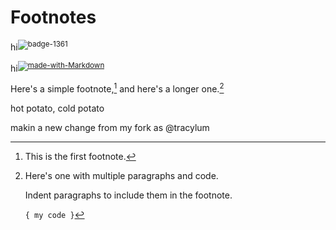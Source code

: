 # Footnotes

hi<sup>![badge-1361](https://user-images.githubusercontent.com/11878752/135524970-9a90816e-7698-4198-989d-e5bb51223d77.png)
</sup>

hi<sup>[![made-with-Markdown](https://img.shields.io/badge/Made%20with-Markdown-1f425f.svg)](http://commonmark.org)</sup>


   Here's a simple footnote,[^1] and here's a longer one.[^bignote]
   
hot potato, cold potato

makin a new change from my fork as @tracylum

[^1]: This is the first footnote.

[^bignote]: Here's one with multiple paragraphs and code.

    Indent paragraphs to include them in the footnote.



    `{ my code }`
    
